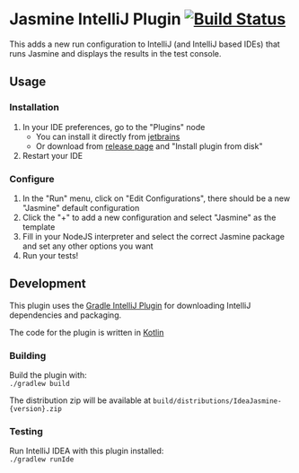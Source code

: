 # Jasmine IntelliJ Plugin  [![Build Status](https://travis-ci.org/jasmine/IdeaJasmine.svg?branch=main)](https://travis-ci.org/jasmine/IdeaJasmine)

This adds a new run configuration to IntelliJ (and IntelliJ based IDEs) that runs Jasmine and displays the results in the test console.

## Usage

### Installation
1. In your IDE preferences, go to the "Plugins" node  
    * You can install it directly from [jetbrains](https://plugins.jetbrains.com/plugin/10449-jasmine)
    * Or download from [release page](https://github.com/jasmine/IdeaJasmine/releases) and "Install plugin from disk"
2. Restart your IDE

### Configure
1. In the "Run" menu, click on "Edit Configurations", there should be a new "Jasmine" default configuration
1. Click the "+" to add a new configuration and select "Jasmine" as the template
1. Fill in your NodeJS interpreter and select the correct Jasmine package and set any other options you want
1. Run your tests!

## Development

This plugin uses the [Gradle IntelliJ Plugin](https://github.com/JetBrains/gradle-intellij-plugin) for downloading
IntelliJ dependencies and packaging.

The code for the plugin is written in [Kotlin](http://kotlinlang.org/)

### Building
Build the plugin with:  
`./gradlew build`

The distribution zip will be available at `build/distributions/IdeaJasmine-{version}.zip`

### Testing
Run IntelliJ IDEA with this plugin installed:  
`./gradlew runIde`
